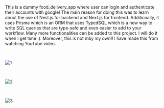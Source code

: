This is a dummy food_delivery_app where user can login and authenticate their accounts with google! The main reason for doing this was to learn about the use of Nest.js for backend and Next.js for frontend. 
Additionally, it uses Prisma which is an ORM that uses TypedSQL which is a new way to write SQL queries that are type-safe and even easier to add to your workflow. 
Many more functionalities can be added to this project. I will do it when I get time :). Moreover, this is not mby my own!! I have made this from watching YouTube video.

</br>

![1](https://github.com/user-attachments/assets/228b56dd-8891-4993-abdf-7ad1682f7f77)

</br>

![2](https://github.com/user-attachments/assets/673fd7ae-1e75-4c42-846b-d565dac54e09)

</br>

![3](https://github.com/user-attachments/assets/43774f7b-ba24-46d6-a346-1b3920e219d1)

